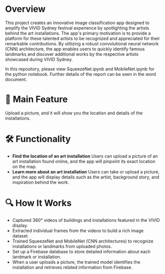 # Overview
This project creates an innovative image classification app designed to amplify the VIVID Sydney festival experience by spotlighting the artists behind the art installations. The app's primary motivation is to provide a platform for these talented artists to be recognized and appreciated for their remarkable contributions. By utilizing a robust convolutional neural network (CNN) architecture, the app enables users to quickly identify famous landmarks and discover additional works by the respective artists showcased during VIVID Sydney.

In this repository, please view SqueezeNet.ipynb and MobileNet.ipynb for the python notebook. Further details of the report can be seen in the word document.

# 🚀 Main Feature
Upload a picture, and it will show you the location and details of the installations.

# 🛠️ Functionality
- **Find the location of an art installation**
  Users can upload a picture of an art installation found online, and the app will pinpoint its exact location on the map.
- **Learn more about an art installation**
  Users can take or upload a picture, and the app will display details such as the artist, background story, and inspiration behind the work.

# 🔍 How It Works
- Captured 360° videos of buildings and installations featured in the VIVID display.
- Extracted individual frames from the videos to build a rich image dataset.
- Trained SqueezeNet and MobileNet (CNN architectures) to recognize installations or landmarks from uploaded photos.
- Set up a Firebase database to store detailed information about each landmark or installation.
- When a user uploads a picture, the trained model identifies the installation and retrieves related information from Firebase.
